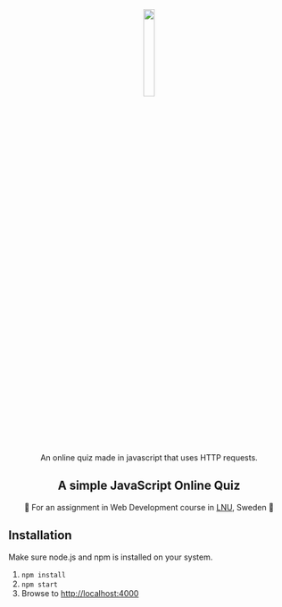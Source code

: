 <div align="center">
  <img src="https://user-images.githubusercontent.com/31446189/145599272-00cf19e9-be76-4433-be3d-125526c3137f.png" width="20%"/>
  <p>An online quiz made in javascript that uses HTTP requests.</p>
  <h2>A simple JavaScript Online Quiz</h2>
  <p> 🍎 For an assignment in Web Development course in <a href="https://lnu.se/en/">LNU</a>, Sweden 🍎</p>
</div>

## Installation
Make sure node.js and npm is installed on your system.

1. `npm install`
2. `npm start`
3. Browse to [http://localhost:4000](http://localhost:4000)
